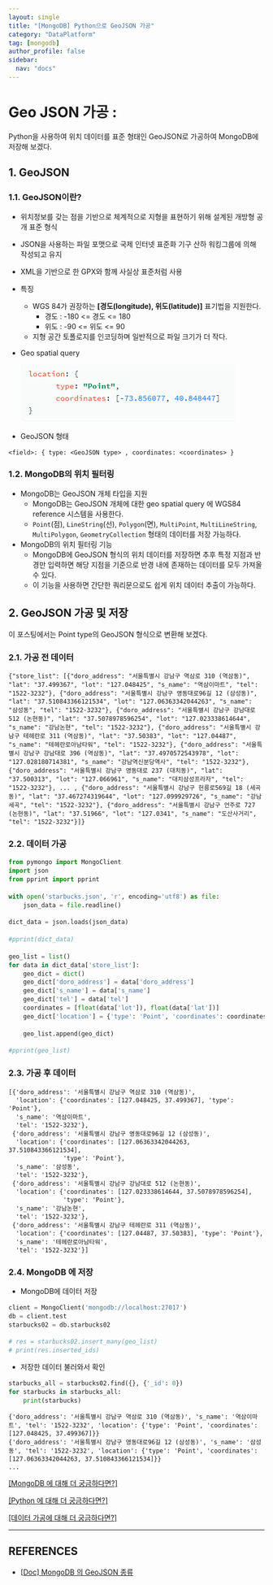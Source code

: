 ```yaml
---
layout: single
title: "[MongoDB] Python으로 GeoJSON 가공"
category: "DataPlatform"
tag: [mongodb]
author_profile: false
sidebar:
  nav: "docs"
---
```




# Geo JSON 가공 : 
Python을 사용하여 위치 데이터를 표준 형태인 GeoJSON로 가공하여 MongoDB에 저장해 보겠다.



## 1. GeoJSON 

### 1.1. GeoJSON이란?

- 위치정보를 갖는 점을 기반으로 체계적으로 지형을 표현하기 위해 설계된 개방형 공개 표준 형식
- JSON을 사용하는 파일 포맷으로 국제 인터넷 표준화 기구 산하 워킹그룹에 의해 작성되고 유지
- XML을 기반으로 한 GPX와 함께 사실상 표준처럼 사용
- 특징
  - WGS 84가 권장하는 **[경도(longitude), 위도(latitude)]** 표기법을 지원한다.
    - 경도 : -180 <= 경도 <= 180
    - 위도 : -90 <= 위도 <= 90
  - 지형 공간 토폴로지를 인코딩하며 일반적으로 파일 크기가 더 작다.

- Geo spatial query

    ![geojson 예시](https://raw.githubusercontent.com/hanalog/hanalog.github.io/gh-pages/images/2023-02-01-spark-01/spark-01-01.png)

- GeoJSON 형태

```
<field>: { type: <GeoJSON type> , coordinates: <coordinates> }
```

### 1.2. MongoDB의 위치 필터링

- MongoDB는 GeoJSON 개체 타입을 지원
  - MongoDB는 GeoJSON 개체에 대한 geo spatial query 에 WGS84 reference 시스템을 사용한다.
  - `Point`(점), `LineString`(선), `Polygon`(면), `MultiPoint`, `MultiLineString`, `MultiPolygon`, `GeometryCollection` 형태의 데이터를 저장 가능하다.
- MongoDB의 위치 필터링 기능
  - MongoDB에 GeoJSON 형식의 위치 데이터를 저장하면 추후 특정 지점과 반경만 입력하면 해당 지점을 기준으로 반경 내에 존재하는 데이터를 모두 가져올 수 있다.
  - 이 기능을 사용하면 간단한 쿼리문으로도 쉽게 위치 데이터 추출이 가능하다.



## 2. GeoJSON 가공 및 저장

이 포스팅에서는 Point type의 GeoJSON 형식으로 변환해 보겠다.

### 2.1. 가공 전 데이터

```
{"store_list": [{"doro_address": "서울특별시 강남구 역삼로 310 (역삼동)", "lat": "37.499367", "lot": "127.048425", "s_name": "역삼이마트", "tel": "1522-3232"}, {"doro_address": "서울특별시 강남구 영동대로96길 12 (삼성동)", "lat": "37.510843366121534", "lot": "127.06363342044263", "s_name": "삼성동", "tel": "1522-3232"}, {"doro_address": "서울특별시 강남구 강남대로 512 (논현동)", "lat": "37.5078978596254", "lot": "127.023338614644", "s_name": "강남논현", "tel": "1522-3232"}, {"doro_address": "서울특별시 강남구 테헤란로 311 (역삼동)", "lat": "37.50383", "lot": "127.04487", "s_name": "테헤란로아남타워", "tel": "1522-3232"}, {"doro_address": "서울특별시 강남구 강남대로 396 (역삼동)", "lat": "37.4970572543978", "lot": "127.028180714381", "s_name": "강남역신분당역사", "tel": "1522-3232"}, {"doro_address": "서울특별시 강남구 영동대로 237 (대치동)", "lat": "37.500313", "lot": "127.066961", "s_name": "대치삼성프라자", "tel": "1522-3232"}, ... , {"doro_address": "서울특별시 강남구 헌릉로569길 18 (세곡동)", "lat": "37.467274319644", "lot": "127.099929726", "s_name": "강남세곡", "tel": "1522-3232"}, {"doro_address": "서울특별시 강남구 언주로 727 (논현동)", "lat": "37.51966", "lot": "127.0341", "s_name": "도산사거리", "tel": "1522-3232"}]}
```

### 2.2. 데이터 가공

```python
from pymongo import MongoClient
import json
from pprint import pprint

with open('starbucks.json', 'r', encoding='utf8') as file:
    json_data = file.readline()

dict_data = json.loads(json_data)

#pprint(dict_data)

geo_list = list()
for data in dict_data['store_list']:
    geo_dict = dict()
    geo_dict['doro_address'] = data['doro_address']
    geo_dict['s_name'] = data['s_name']
    geo_dict['tel'] = data['tel']
    coordinates = [float(data['lot']), float(data['lat'])]
    geo_dict['location'] = {'type': 'Point', 'coordinates': coordinates}

    geo_list.append(geo_dict)

#pprint(geo_list)
```

### 2.3. 가공 후 데이터

```
[{'doro_address': '서울특별시 강남구 역삼로 310 (역삼동)',
  'location': {'coordinates': [127.048425, 37.499367], 'type': 'Point'},
  's_name': '역삼이마트',
  'tel': '1522-3232'},
 {'doro_address': '서울특별시 강남구 영동대로96길 12 (삼성동)',
  'location': {'coordinates': [127.06363342044263, 37.510843366121534],
               'type': 'Point'},
  's_name': '삼성동',
  'tel': '1522-3232'},
 {'doro_address': '서울특별시 강남구 강남대로 512 (논현동)',
  'location': {'coordinates': [127.023338614644, 37.5078978596254],
               'type': 'Point'},
  's_name': '강남논현',
  'tel': '1522-3232'},
 {'doro_address': '서울특별시 강남구 테헤란로 311 (역삼동)',
  'location': {'coordinates': [127.04487, 37.50383], 'type': 'Point'},
  's_name': '테헤란로아남타워',
  'tel': '1522-3232'}]
```

### 2.4. MongoDB 에 저장

- MongoDB에 데이터 저장

```python
client = MongoClient('mongodb://localhost:27017')
db = client.test
starbucks02 = db.starbucks02

# res = starbucks02.insert_many(geo_list)
# print(res.inserted_ids)
```

- 저장한 데이터 불러와서 확인

```python
starbucks_all = starbucks02.find({}, {'_id': 0})
for starbucks in starbucks_all:
    print(starbucks)
```

```
{'doro_address': '서울특별시 강남구 역삼로 310 (역삼동)', 's_name': '역삼이마트', 'tel': '1522-3232', 'location': {'type': 'Point', 'coordinates': [127.048425, 37.499367]}}
{'doro_address': '서울특별시 강남구 영동대로96길 12 (삼성동)', 's_name': '삼성동', 'tel': '1522-3232', 'location': {'type': 'Point', 'coordinates': [127.06363342044263, 37.510843366121534]}}
...
```



[[MongoDB 에 대해 더 궁금하다면?]](https://hanalog.github.io/tags/#mongodb)

[[Python 에 대해 더 궁금하다면?]](https://hanalog.github.io/tags/#python)

[[데이터 가공에 대해 더 궁금하다면?]](https://hanalog.github.io/categories/#dataprocessing)

---

## REFERENCES

- [[Doc] MongoDB 의 GeoJSON 종류](https://www.mongodb.com/docs/manual/reference/geojson/)
